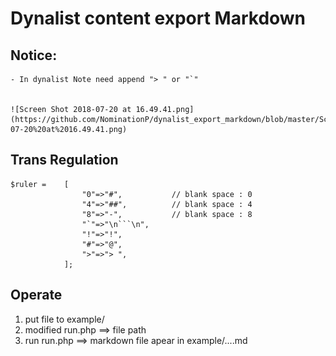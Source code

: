 # Dynalist content export Markdown

## Notice:
    - In dynalist Note need append "> " or "`"
    

    ![Screen Shot 2018-07-20 at 16.49.41.png](https://github.com/NominationP/dynalist_export_markdown/blob/master/Screen%20Shot%202018-07-20%20at%2016.49.41.png)

## Trans Regulation

```
$ruler =    [                  
                "0"=>"#",           // blank space : 0
                "4"=>"##",          // blank space : 4
                "8"=>"-",           // blank space : 8
                "`"=>"\n```\n",     
                "!"=>"!",
                "#"=>"@",
                ">"=>"> ",
            ];
```                        


## Operate

1. put file to example/
2. modified run.php ==> file path
3. run run.php ==> markdown file apear in example/....md
